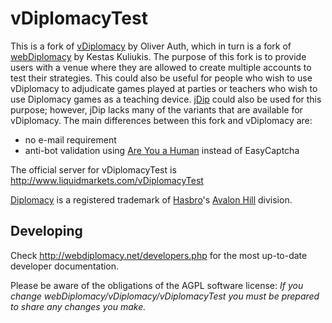 vDiplomacyTest
======

This is a fork of [vDiplomacy](https://github.com/Sleepcap/vDiplomacy) by Oliver Auth, which in turn is a fork of [webDiplomacy](https://github.com/kestasjk/webDiplomacy) by Kestas Kuliukis.  The purpose of this fork is to provide users with a venue where they are allowed to create multiple accounts to test their strategies.  This could also be useful for people who wish to use vDiplomacy to adjudicate games played at parties or teachers who wish to use Diplomacy games as a teaching device. [jDip](http://jdip.sourceforge.net/) could also be used for this purpose; however, jDip lacks many of the variants that are available for vDiplomacy.  The main differences between this fork and vDiplomacy are:

- no e-mail requirement
- anti-bot validation using [Are You a Human](http://areyouahuman.com/) instead of EasyCaptcha

The official server for vDiplomacyTest is http://www.liquidmarkets.com/vDiplomacyTest

[Diplomacy](http://www.wizards.com/default.asp?x=ah/prod/diplomacy) is a registered trademark of [Hasbro](http://www.hasbro.com/)'s [Avalon Hill](http://www.wizards.com/default.asp?x=ah/welcome) division.

Developing
----------
Check http://webdiplomacy.net/developers.php for the most up-to-date developer documentation.

Please be aware of the obligations of the AGPL software license: *If you change webDiplomacy/vDiplomacy/vDiplomacyTest you must be prepared to share any changes you make.*
